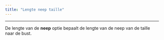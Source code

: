 ```yaml
---
title: "Lengte neep taille"
---
```


***

De lengte van de **neep** optie bepaalt de lengte van de neep van de taille naar de bust.




